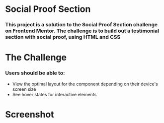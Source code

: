 # **Social Proof Section**

### This project is a solution to the Social Proof Section challenge on Frontend Mentor. The challenge is to build out a testimonial section with social proof, using HTML and CSS

# The Challenge

### Users should be able to:
- View the optimal layout for the component depending on their device's screen size
- See hover states for interactive elements

# Screenshot
